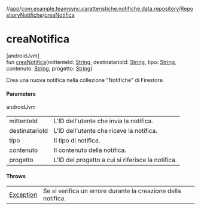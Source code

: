 //[app](../../../index.md)/[com.example.teamsync.caratteristiche.notifiche.data.repository](../index.md)/[RepositoryNotifiche](index.md)/[creaNotifica](crea-notifica.md)

# creaNotifica

[androidJvm]\
fun [creaNotifica](crea-notifica.md)(mittenteId: [String](https://kotlinlang.org/api/latest/jvm/stdlib/kotlin/-string/index.html), destinatarioId: [String](https://kotlinlang.org/api/latest/jvm/stdlib/kotlin/-string/index.html), tipo: [String](https://kotlinlang.org/api/latest/jvm/stdlib/kotlin/-string/index.html), contenuto: [String](https://kotlinlang.org/api/latest/jvm/stdlib/kotlin/-string/index.html), progetto: [String](https://kotlinlang.org/api/latest/jvm/stdlib/kotlin/-string/index.html))

Crea una nuova notifica nella collezione &quot;Notifiche&quot; di Firestore.

#### Parameters

androidJvm

| | |
|---|---|
| mittenteId | L'ID dell'utente che invia la notifica. |
| destinatarioId | L'ID dell'utente che riceve la notifica. |
| tipo | Il tipo di notifica. |
| contenuto | Il contenuto della notifica. |
| progetto | L'ID del progetto a cui si riferisce la notifica. |

#### Throws

| | |
|---|---|
| [Exception](https://kotlinlang.org/api/latest/jvm/stdlib/kotlin/-exception/index.html) | Se si verifica un errore durante la creazione della notifica. |
